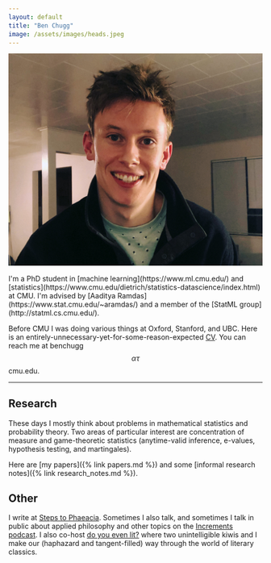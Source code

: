 ```yaml
---
layout: default
title: "Ben Chugg"
image: /assets/images/heads.jpeg
---
```



<img id='headerim' src="/assets/images/me.jpg">

<p id='index-intro-text' markdown="1">
I'm a PhD student in [machine learning](https://www.ml.cmu.edu/) and [statistics](https://www.cmu.edu/dietrich/statistics-datascience/index.html) at CMU. I'm advised by [Aaditya Ramdas](https://www.stat.cmu.edu/~aramdas/) and a member of the [StatML group](http://statml.cs.cmu.edu/).  
</p>

Before CMU I was doing various things at Oxford, Stanford, and UBC. Here is an entirely-unnecessary-yet-for-some-reason-expected [CV](assets/files/cv.pdf). You can reach me at benchugg $$\alpha\tau$$ cmu.edu. 

---

## Research 

These days I mostly think about problems in mathematical statistics and probability theory. Two areas of particular interest are concentration of measure and game-theoretic statistics (anytime-valid inference, e-values, hypothesis testing, and martingales). 


Here are [my papers]({% link papers.md %}) and some [informal research notes]({% link research_notes.md %}). 
<!-- I also maintain a [second brain for statistics](https://thestatsmap.com/).  -->


## Other

I write at [Steps to Phaeacia](https://www.stepstophaeacia.com/). Sometimes I also talk, and sometimes I talk in public about applied philosophy and other topics on the [Increments podcast](https://www.incrementspodcast.com/).  I also co-host [do you even lit?](https://doyouevenlit.podbean.com/) where two unintelligible kiwis and I make our (haphazard and tangent-filled) way through the world of literary classics. 


